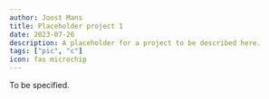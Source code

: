```yaml
---
author: Joost Mans
title: Placeholder project 1
date: 2023-07-26
description: A placeholder for a project to be described here.
tags: ["pic", "c"]
icon: fas microchip
---
```


To be specified.
